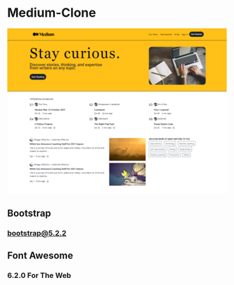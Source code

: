 # Medium-Clone

 ![Medium Clone](picture/Medium%20Clone.png)

 ## Bootstrap
 ### bootstrap@5.2.2
 ## Font Awesome 
 ### 6.2.0 For The Web

